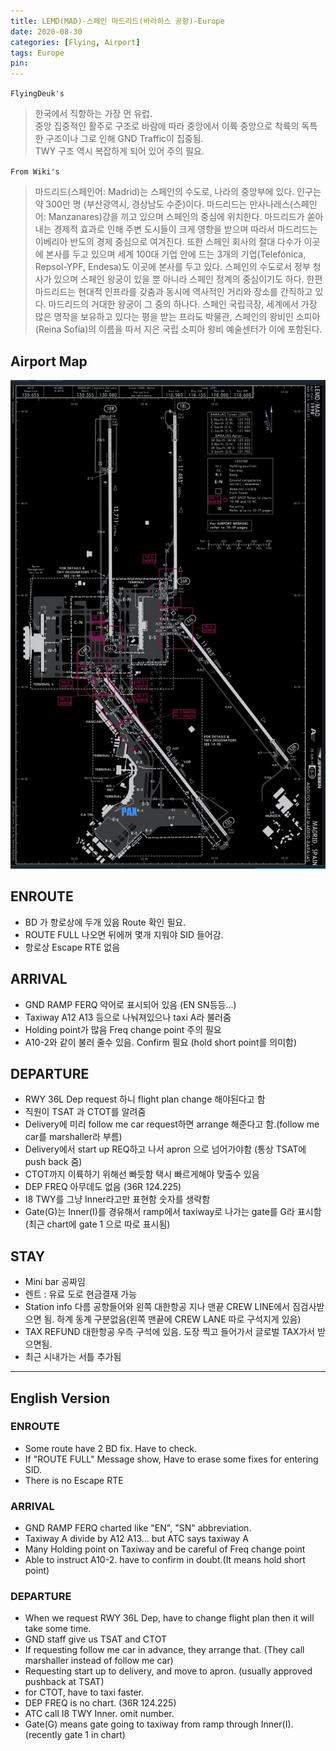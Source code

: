 ```yaml
---
title: LEMD(MAD)-스페인 마드리드(바라하스 공항)-Europe
date: 2020-08-30
categories: [Flying, Airport]
tags: Europe
pin:
---
```

`FlyingDeuk's`
>한국에서 직항하는 가장 먼 유럽. <br>
중앙 집중적인 활주로 구조로 바람에 따라 중앙에서 이륙 중앙으로 착륙의 독특한 구조이나 그로 인해 GND Traffic이 집중됨. <br>
TWY 구조 역시 복잡하게 되어 있어 주의 필요.<br>

`From Wiki's`
>마드리드(스페인어: Madrid)는 스페인의 수도로, 나라의 중앙부에 있다. 인구는 약 300만 명 (부산광역시, 경상남도 수준)이다. 마드리드는 만사나레스(스페인어: Manzanares)강을 끼고 있으며 스페인의 중심에 위치한다. 마드리드가 쏟아내는 경제적 효과로 인해 주변 도시들이 크게 영향을 받으며 따라서 마드리드는 이베리아 반도의 경제 중심으로 여겨진다. 또한 스페인 회사의 절대 다수가 이곳에 본사를 두고 있으며 세계 100대 기업 안에 드는 3개의 기업(Telefónica, Repsol-YPF, Endesa)도 이곳에 본사를 두고 있다. 스페인의 수도로서 정부 청사가 있으며 스페인 왕궁이 있을 뿐 아니라 스페인 정계의 중심이기도 하다.
한편 마드리드는 현대적 인프라를 갖춤과 동시에 역사적인 거리와 장소를 간직하고 있다. 마드리드의 거대한 왕궁이 그 중의 하나다. 스페인 국립극장, 세계에서 가장 많은 명작을 보유하고 있다는 평을 받는 프라도 박물관, 스페인의 왕비인 소피아(Reina Sofía)의 이름을 따서 지은 국립 소피아 왕비 예술센터가 이에 포함된다.

## Airport Map
![mad](/img/flying/airport/mad_ap.jpg)

## ENROUTE
- BD 가 항로상에 두개 있음 Route 확인 필요.
- ROUTE FULL 나오면 뒤에꺼 몇개 지워야 SID 들어감.
- 항로상 Escape RTE 없음

## ARRIVAL
- GND RAMP FERQ 약어로 표시되어 있음 (EN SN등등...)
- Taxiway A12 A13 등으로 나눠져있으나 taxi A라 불러줌
- Holding point가 많음 Freq change point 주의 필요
- A10-2와 같이 불러 줄수 있음. Confirm 필요 (hold short point를 의미함)

## DEPARTURE
- RWY 36L Dep request 하니 flight plan change 해야된다고 함
- 직원이 TSAT 과 CTOT를 알려줌
- Delivery에 미리 follow me car request하면 arrange 해준다고 함.(follow me car를 marshaller라 부름)
- Delivery에서 start up REQ하고 나서 apron 으로 넘어가야함 (통상 TSAT에 push back 줌)
- CTOT까지 이륙하기 위해선 빠듯함 택시 빠르게해야 맞출수 있음
- DEP FREQ 아무데도 없음 (36R 124.225)
- I8 TWY를 그냥 Inner라고만 표현함 숫자를 생략함
- Gate(G)는 Inner(I)를 경유해서 ramp에서 taxiway로 나가는 gate를 G라 표시함(최근 chart에 gate 1 으로 따로 표시됨)


## STAY
- Mini bar 공짜임
- 렌트 : 유료 도로 현금결재 가능
- Station info 다름 공항들어와 왼쪽 대한항공 지나 맨끝 CREW LINE에서 짐검사받으면 됨. 하계 동계 구분없음(왼쪽 맨끝에 CREW LANE 따로 구석지게 있음)
- TAX REFUND 대한항공 우측 구석에 있음. 도장 찍고 들어가서 글로벌 TAX가서 받으면됨.
- 최근 시내가는 서틀 추가됨

---------
## English Version

### ENROUTE
- Some route have 2 BD fix. Have to check.
- If "ROUTE FULL" Message show, Have to erase some fixes for entering SID.
- There is no Escape RTE

### ARRIVAL
- GND RAMP FERQ charted like "EN", "SN" abbreviation.
- Taxiway A divide by A12 A13... but ATC says taxiway A
- Many Holding point on Taxiway and be careful of Freq change point
- Able to instruct A10-2. have to confirm in doubt.(It means hold short point)

### DEPARTURE
- When we request RWY 36L Dep, have to change flight plan then it will take some time.
- GND staff give us TSAT and CTOT
- If requesting follow me car in advance, they arrange that. (They call marshaller instead of follow me car)
- Requesting start up to delivery, and move to apron. (usually approved pushback at TSAT)
- for CTOT, have to taxi faster.
- DEP FREQ is no chart. (36R 124.225)
- ATC call I8 TWY Inner. omit number.
- Gate(G) means gate going to taxiway from ramp through Inner(I). (recently gate 1 in chart)
